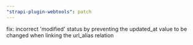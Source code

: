 ```yaml
---
"strapi-plugin-webtools": patch
---
```


fix: incorrect 'modified' status by preventing the updated_at value to be changed when linking the url_alias relation
